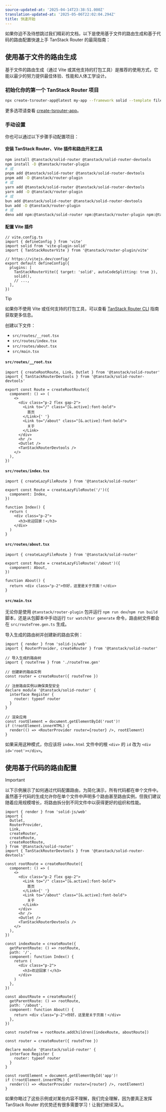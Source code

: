 ```yaml
---
source-updated-at: '2025-04-14T23:38:51.000Z'
translation-updated-at: '2025-05-06T22:02:04.294Z'
title: 快速开始
---
```


如果你迫不及待想跳过我们精彩的文档，以下是使用基于文件的路由生成和基于代码的路由配置快速上手 TanStack Router 的最简指南：

## 使用基于文件的路由生成

基于文件的路由生成（通过 Vite 或其他支持的打包工具）是推荐的使用方式，它能以最少的努力提供最佳体验、性能和人体工学设计。

### 初始化你的第一个 TanStack Router 项目

```sh
npx create-tsrouter-app@latest my-app --framework solid --template file-router
```

更多选项请查看 [create-tsrouter-app](https://github.com/TanStack/create-tsrouter-app)。

### 手动设置

你也可以通过以下步骤手动配置项目：

#### 安装 TanStack Router、Vite 插件和路由开发工具

```sh
npm install @tanstack/solid-router @tanstack/solid-router-devtools
npm install -D @tanstack/router-plugin
# 或
pnpm add @tanstack/solid-router @tanstack/solid-router-devtools
pnpm add -D @tanstack/router-plugin
# 或
yarn add @tanstack/solid-router @tanstack/solid-router-devtools
yarn add -D @tanstack/router-plugin
# 或
bun add @tanstack/solid-router @tanstack/solid-router-devtools
bun add -D @tanstack/router-plugin
# 或
deno add npm:@tanstack/solid-router npm:@tanstack/router-plugin npm:@tanstack/solid-router-devtools
```

#### 配置 Vite 插件

```tsx
// vite.config.ts
import { defineConfig } from 'vite'
import solid from 'vite-plugin-solid'
import { TanStackRouterVite } from '@tanstack/router-plugin/vite'

// https://vitejs.dev/config/
export default defineConfig({
  plugins: [
    TanStackRouterVite({ target: 'solid', autoCodeSplitting: true }),
    solid(),
    // ...,
  ],
})
```

> [!TIP]
> 如果你不使用 Vite 或任何支持的打包工具，可以查看 [TanStack Router CLI](./routing/installation-with-router-cli.md) 指南获取更多信息。

创建以下文件：

- `src/routes/__root.tsx`
- `src/routes/index.tsx`
- `src/routes/about.tsx`
- `src/main.tsx`

#### `src/routes/__root.tsx`

```tsx
import { createRootRoute, Link, Outlet } from '@tanstack/solid-router'
import { TanStackRouterDevtools } from '@tanstack/solid-router-devtools'

export const Route = createRootRoute({
  component: () => (
    <>
      <div class="p-2 flex gap-2">
        <Link to="/" class="[&.active]:font-bold">
          首页
        </Link>{' '}
        <Link to="/about" class="[&.active]:font-bold">
          关于
        </Link>
      </div>
      <hr />
      <Outlet />
      <TanStackRouterDevtools />
    </>
  ),
})
```

#### `src/routes/index.tsx`

```tsx
import { createLazyFileRoute } from '@tanstack/solid-router'

export const Route = createLazyFileRoute('/')({
  component: Index,
})

function Index() {
  return (
    <div class="p-2">
      <h3>欢迎回家！</h3>
    </div>
  )
}
```

#### `src/routes/about.tsx`

```tsx
import { createLazyFileRoute } from '@tanstack/solid-router'

export const Route = createLazyFileRoute('/about')({
  component: About,
})

function About() {
  return <div class="p-2">你好，这里是关于页面！</div>
}
```

#### `src/main.tsx`

无论你是使用 `@tanstack/router-plugin` 包并运行 `npm run dev`/`npm run build` 脚本，还是从包脚本中手动运行 `tsr watch`/`tsr generate` 命令，路由树文件都会在 `src/routeTree.gen.ts` 生成。

导入生成的路由树并创建新的路由实例：

```tsx
import { render } from 'solid-js/web'
import { RouterProvider, createRouter } from '@tanstack/solid-router'

// 导入生成的路由树
import { routeTree } from './routeTree.gen'

// 创建新的路由实例
const router = createRouter({ routeTree })

// 注册路由实例以确保类型安全
declare module '@tanstack/solid-router' {
  interface Register {
    router: typeof router
  }
}

// 渲染应用
const rootElement = document.getElementById('root')!
if (!rootElement.innerHTML) {
  render(() => <RouterProvider router={router} />, rootElement)
}
```

如果采用这种模式，你应该将 `index.html` 文件中的根 `<div>` 的 `id` 改为 `<div id='root'></div>`。

## 使用基于代码的路由配置

> [!IMPORTANT]
> 以下示例展示了如何通过代码配置路由，为简化演示，所有代码都在单个文件中。虽然基于代码的生成允许你在单个文件中声明多个路由甚至路由实例，但我们建议随着应用规模增长，将路由拆分到不同文件中以获得更好的组织和性能。

```tsx
import { render } from 'solid-js/web'
import {
  Outlet,
  RouterProvider,
  Link,
  createRouter,
  createRoute,
  createRootRoute,
} from '@tanstack/solid-router'
import { TanStackRouterDevtools } from '@tanstack/solid-router-devtools'

const rootRoute = createRootRoute({
  component: () => (
    <>
      <div class="p-2 flex gap-2">
        <Link to="/" class="[&.active]:font-bold">
          首页
        </Link>{' '}
        <Link to="/about" class="[&.active]:font-bold">
          关于
        </Link>
      </div>
      <hr />
      <Outlet />
      <TanStackRouterDevtools />
    </>
  ),
})

const indexRoute = createRoute({
  getParentRoute: () => rootRoute,
  path: '/',
  component: function Index() {
    return (
      <div class="p-2">
        <h3>欢迎回家！</h3>
      </div>
    )
  },
})

const aboutRoute = createRoute({
  getParentRoute: () => rootRoute,
  path: '/about',
  component: function About() {
    return <div class="p-2">你好，这里是关于页面！</div>
  },
})

const routeTree = rootRoute.addChildren([indexRoute, aboutRoute])

const router = createRouter({ routeTree })

declare module '@tanstack/solid-router' {
  interface Register {
    router: typeof router
  }
}

const rootElement = document.getElementById('app')!
if (!rootElement.innerHTML) {
  render(() => <RouterProvider router={router} />, rootElement)
}
```

如果你略过了这些示例或对某些内容不理解，我们完全理解，因为要真正发挥 TanStack Router 的优势还有很多需要学习！让我们继续深入。
